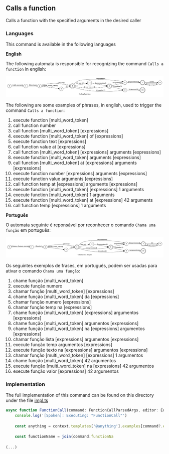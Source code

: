 ## Calls a function

Calls a function with the specified arguments in the desired caller

### Languages

This command is available in the following languages

**English**

The following automata is responsible for recognizing the command `Calls a function` in english:

![English](phrase_en-US.png)

The following are some examples of phrases, in english, used to trigger the command `Calls a function`:

1. execute function [multi_word_token]
2. call function number
3. call function [multi_word_token] [expressions]
4. execute function [multi_word_token] of [expressions]
5. execute function text [expressions]
6. call function value at [expressions]
7. call function [multi_word_token] [expressions] arguments [expressions]
8. execute function [multi_word_token] arguments [expressions]
9. call function [multi_word_token] at [expressions] arguments [expressions]
10. execute function number [expressions] arguments [expressions]
11. execute function value arguments [expressions]
12. call function temp at [expressions] arguments [expressions]
13. execute function [multi_word_token] [expressions] 1 arguments
14. execute function [multi_word_token] 1 arguments
15. execute function [multi_word_token] at [expressions] 42 arguments
16. call function temp [expressions] 1 arguments

**Português**

O automata seguinte é reponsável por reconhecer o comando `Chama uma função` em português:

![Português](phrase_pt-BR.png)

Os seguintes exemplos de frases, em português, podem ser usadas para ativar o comando `Chama uma função`:

1. chame função [multi_word_token]
2. execute função numero
3. chamar função [multi_word_token] [expressions]
4. chame função [multi_word_token] da [expressions]
5. chamar função numero [expressions]
6. chamar função temp na [expressions]
7. chame função [multi_word_token] [expressions] argumentos [expressions]
8. chame função [multi_word_token] argumentos [expressions]
9. chame função [multi_word_token] na [expressions] argumentos [expressions]
10. chamar função lista [expressions] argumentos [expressions]
11. execute função temp argumentos [expressions]
12. execute função texto na [expressions] argumentos [expressions]
13. chamar função [multi_word_token] [expressions] 1 argumentos
14. chame função [multi_word_token] 42 argumentos
15. execute função [multi_word_token] na [expressions] 42 argumentos
16. execute função valor [expressions] 42 argumentos

### Implementation

The full implementation of this command can be found on this directory under the file [impl.ts](impl.ts)

```typescript
async function FunctionCall(command: FunctionCallParsedArgs, editor: Editor, context: Context) {
    console.log('[Spoken]: Executing: "FunctionCall"')

    const anything = context.templates['@anything'].examples[command?.extra?.lang as string]

    const functionName = join(command.functionNa

(...)
```